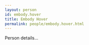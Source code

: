 ```yaml
---
layout: person
id: embody.hover
title: Embody Hover
permalink: people/embody.hover.html
---
```


Person details...